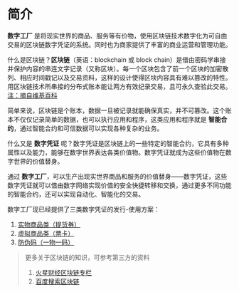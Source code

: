 # 简介

**数字工厂** 是将现实世界的商品、服务等有价物，使用区块链技术数字化为可自由交易的区块链数字凭证的系统。同时也为商家提供了丰富的商业运营和管理功能。

什么是区块链？**区块链**（英语：blockchain 或 block chain）是借由密码学串接并保护内容的串连文字记录（又称区块）。每一个区块包含了前一个区块的加密散列、相应时间戳记以及交易资料，这样的设计使得区块内容具有难以篡改的特性。用区块链技术所串接的分布式账本能让两方有效纪录交易，且可永久查验此交易。 [注：摘自维基百科](https://zh.wikipedia.org/wiki/%E5%8C%BA%E5%9D%97%E9%93%BE)

简单来说，区块链是个账本，数据一旦被记录就能确保真实，并不可篡改。这个账本不仅仅记录简单的数据，也可以执行应用和程序，这类应用和程序就是 **智能合约**，通过智能合约和可信数据可以实现各种复杂的业务。

什么又是 **数字凭证** 呢？数字凭证是区块链上的一些特定的智能合约，它具有多种属性以及能力，能够在数字世界表达各类价值物。数字凭证就成为这些价值物在数字世界的价值替身。

通过 **数字工厂**，可以生产出现实世界商品和服务的价值替身——数字凭证，这些数字凭证就可以借由数字网络实现价值的安全快捷转移和交换，通过更多不同功能的智能合约，还可以实现自动化、智能化的交易。

数字工厂现已经提供了三类数字凭证的发行-使用方案：

1. [实物商品类（提货券）](c3/c3-1/)
2. [虚拟商品类（票卡）](c3/c3-2/)
3. [防伪码（一物一码）](c3/c3-3/)



> 更多关于区块链的知识，可参考第三方的资料
> 1. [火星财经区块链专栏](https://www.huoxing24.com/learning/)
> 2. [百度搜索区块链](https://www.baidu.com/s?wd=%E5%8C%BA%E5%9D%97%E9%93%BE)


